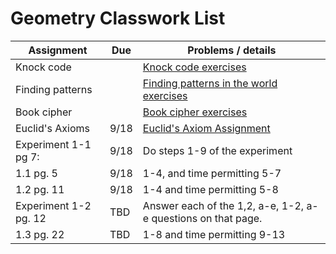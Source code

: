 # Geometry Classwork List

|Assignment | Due | Problems / details |
|-----------|-----|--------------------|
|Knock code |     | [Knock code exercises](https://docs.google.com/document/d/1U06XcsFspu8KAN_23WcwOCW-9xS24IluFGwGOy32qQg/edit?usp=sharing)|
|Finding patterns|| [Finding patterns in the world exercises](https://docs.google.com/document/d/1jFKtXioBGcuLrV7nrccva9nHKl5koOddg0Mj1-VoQ58/edit?usp=sharing)
|Book cipher|  | [Book cipher exercises](https://docs.google.com/document/d/1s5dAe8syztFvUHtvviae9B-AGhp1qBnq9PiJ9Q7VV3U/edit?usp=sharing)
|Euclid's Axioms| 9/18 | [Euclid's Axiom Assignment](https://docs.google.com/document/d/1WtUzLY4CN564NCZRbrFi-grDLxL5rcuTt8RDICUH--Q/edit?usp=sharing)
|Experiment 1-1 pg 7:|9/18| Do steps 1-9 of the experiment
|1.1 pg. 5|9/18|1-4, and time permitting 5-7
|1.2 pg. 11|9/18|1-4 and time permitting 5-8
|Experiment 1-2 pg. 12|TBD| Answer each of the 1,2, a-e, 1-2, a-e questions on that page.
|1.3 pg. 22|TBD|1-8 and time permitting 9-13
